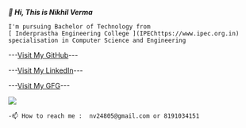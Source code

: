 ***👋 Hi, This is Nikhil Verma***
```
I'm pursuing Bachelor of Technology from 
[ Inderprastha Engineering College ](IPEChttps://www.ipec.org.in)
specialisation in Computer Science and Engineering
```
 ---[Visit My GitHub](https://github.com/Nikhil741-glitch "@Nikhil741-glitch")---

 ---[Visit My LinkedIn](www.linkedin.com/in/nikhil-verma-930096113 "Nikhil Verma")---

---[Visit My GFG](https://auth.geeksforgeeks.org/user/nv24805/profile "GFG")---

![](https://cdn1.techhq.com/wp-content/uploads/2020/10/shutterstock_1096975310-861x484.png)



```
-📫 How to reach me :  nv24805@gmail.com or 8191034151
```
<!---
Nikhil741-glitch/Nikhil741-glitch is a ✨ special ✨ repository because its `README.md` (this file) appears on your GitHub profile.
You can click the Preview link to take a look at your changes.
--->
